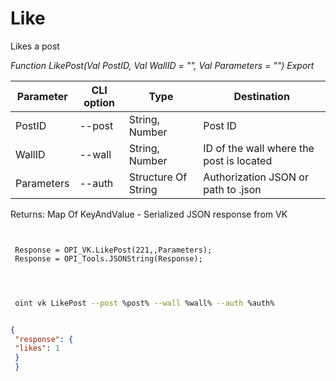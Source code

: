 ﻿---
sidebar_position: 1
---

# Like
 Likes a post


*Function LikePost(Val PostID, Val WallID = "", Val Parameters = "") Export*

 | Parameter | CLI option | Type | Destination |
 |-|-|-|-|
 | PostID | --post | String, Number | Post ID |
 | WallID | --wall | String, Number | ID of the wall where the post is located |
 | Parameters | --auth | Structure Of String | Authorization JSON or path to .json |

 
 Returns: Map Of KeyAndValue - Serialized JSON response from VK

```bsl title="Code example"
	
 
 Response = OPI_VK.LikePost(221,,Parameters);
 Response = OPI_Tools.JSONString(Response);
 
	
```

```sh title="CLI command example"
 
 oint vk LikePost --post %post% --wall %wall% --auth %auth%


```


```json title="Result"

{
 "response": {
 "likes": 1
 }
 }

```

